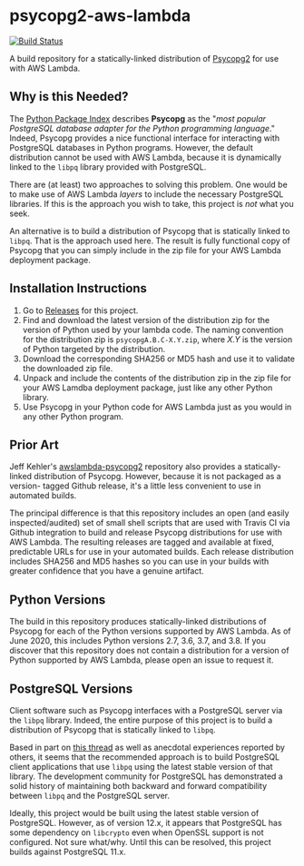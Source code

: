 psycopg2-aws-lambda
===================

[![Build Status](https://travis-ci.org/soulwing/psycopg2-aws-lambda.svg?branch=master)](https://travis-ci.org/github/soulwing/psycopg2-aws-lambda)

A build repository for a statically-linked distribution of 
[Psycopg2](https://pypi.org/project/psycopg2/) for use with AWS Lambda.


Why is this Needed?
-------------------

The [Python Package Index](https://pypi.org) describes **Psycopg**
as the "_most popular PostgreSQL database adapter for the Python 
programming language_." Indeed, Psycopg provides a nice functional 
interface for interacting with PostgreSQL databases in Python 
programs. However, the default distribution cannot be used with AWS 
Lambda, because it is dynamically linked to the `libpq` library 
provided with PostgreSQL.

There are (at least) two approaches to solving this problem. One would
be to make use of AWS Lambda _layers_ to include the necessary PostgreSQL
libraries. If this is the approach you wish to take, this project is _not_
what you seek.

An alternative is to build a distribution of Psycopg that is statically
linked to `libpq`. That is the approach used here. The result is fully
functional copy of Psycopg that you can simply include in the zip file
for your AWS Lambda deployment package.


Installation Instructions
-------------------------

1. Go to [Releases](https://github.com/soulwing/psycopg2-aws-lambda/releases)
   for this project.
2. Find and download the latest version of the distribution zip for the 
   version of Python used by your lambda code. The naming convention for 
   the distribution zip is `psycopgA.B.C-X.Y.zip`, where _X.Y_ is the 
   version of Python targeted by the distribution.
3. Download the corresponding SHA256 or MD5 hash and use it to validate 
   the downloaded zip file.
4. Unpack and include the contents of the distribution zip in the zip file
   for your AWS Lamdba deployment package, just like any other Python library.
5. Use Psycopg in your Python code for AWS Lambda just as you would in any
   other Python program.


Prior Art
---------

Jeff Kehler's [awslambda-psycopg2](https://github.com/jkehler/awslambda-psycopg2) repository also provides a statically-linked distribution of Psycopg.
However, because it is not packaged as a version- tagged Github release, 
it's a little less convenient to use in automated builds.

The principal difference is that this repository includes an 
open (and easily inspected/audited) set of small shell scripts that are 
used with Travis CI via Github integration to build and release Psycopg 
distributions for use with AWS Lambda. The resulting releases are tagged 
and available at fixed, predictable URLs for use in your automated builds. 
Each release distribution includes SHA256 and MD5 hashes so you can 
use in your builds with greater confidence that you have a genuine 
artifact.


Python Versions
---------------

The build in this repository produces statically-linked distributions of
Psycopg for each of the Python versions supported by AWS Lambda. As of
June 2020, this includes Python versions 2.7, 3.6, 3.7, and 3.8. If you 
discover that this repository does not contain a distribution for a 
version of Python supported by AWS Lambda, please open an issue to
request it.


PostgreSQL Versions
-------------------

Client software such as Psycopg interfaces with a PostgreSQL server
via the `libpq` library. Indeed, the entire purpose of this project
is to build a distribution of Psycopg that is statically linked to
`libpq`.

Based in part on [this thread](https://www.postgresql-archive.org/Details-about-libpq-cross-version-compatibility-td5723830.html) as well as anecdotal 
experiences reported by others, it seems that the recommended approach is 
to build PostgreSQL client applications that use `libpq` using the latest 
stable version of that library. The development community for PostgreSQL 
has demonstrated a solid history of maintaining both backward and forward 
compatibility between `libpq` and the PostgreSQL server. 

Ideally, this project would be built using the latest stable version of 
PostgreSQL. However, as of version 12.x, it appears that PostgreSQL has
some dependency on `libcrypto` even when OpenSSL support is not 
configured. Not sure what/why. Until this can be resolved, this project
builds against PostgreSQL 11.x.
